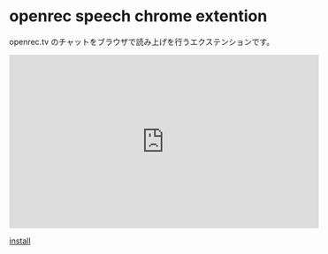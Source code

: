 # openrec speech chrome extention

openrec.tv のチャットをブラウザで読み上げを行うエクステンションです。

<iframe width="560" height="315" src="https://www.youtube.com/embed/vSZWiIMwUdg" frameborder="0" allow="autoplay; encrypted-media" allowfullscreen></iframe>

[install](https://chrome.google.com/webstore/detail/heafjkmnmjofnclmhimleodkhcibpgbj/publish-accepted?hl=ja)
